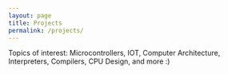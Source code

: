 ```yaml
---
layout: page
title: Projects
permalink: /projects/
---
```

Topics of interest: Microcontrollers, IOT, Computer Architecture, Interpreters, Compilers, CPU Design, and more :)

